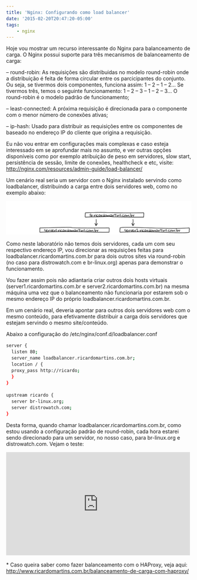```yaml
---
title: 'Nginx: Configurando como load balancer'
date: '2015-02-20T20:47:20-05:00'
tags:
    - nginx
---
```


Hoje vou mostrar um recurso interessante do Nginx para balanceamento de carga. O Nginx possui suporte para três mecanismos de balanceamento de carga:

– round-robin: As requisições são distribuidas no modelo round-robin onde a distribuição é feita de forma circular entre os parcicipantes do conjunto. Ou seja, se tivermos dois componentes, funciona assim: 1 – 2 – 1 – 2… Se tivermos três, temos o seguinte funcionamento: 1 – 2 – 3 – 1 – 2 – 3… O round-robin é o modelo padrão de funcionamento;

– least-connected: A próxima requisição é direcionada para o componente com o menor número de conexões ativas;

– ip-hash: Usado para distribuir as requisições entre os componentes de baseado no endereço IP do cliente que origina a requisição.

Eu não vou entrar em configurações mais complexas e caso esteja interessado em se aprofundar mais no assunto, e ver outras opções disponíveis como por exemplo atribuição de peso em servidores, slow start, persistência de sessão, limite de conexões, healthcheck e etc, visite: <http://nginx.com/resources/admin-guide/load-balancer/>

Um cenário real seria um servidor com o Nginx instalado servindo como loadbalancer, distribuindo a carga entre dois servidores web, como no exemplo abaixo:

[![lb](/wp-content/uploads/2015/02/lb.png)](/wp-content/uploads/2015/02/lb.png)

Como neste laboratório não temos dois servidores, cada um com seu respectivo endereço IP, vou direcionar as requisições feitas para loadbalancer.ricardomartins.com.br para dois outros sites via round-robin (no caso para distrowatch.com e br-linux.org) apenas para demonstrar o funcionamento.

Vou fazer assim pois não adiantaria criar outros dois hosts virtuais (server1.ricardomartins.com.br e server2.ricardomartins.com.br) na mesma máquina uma vez que o balanceamento não funcionaria por estarem sob o mesmo endereço IP do próprio loadbalancer.ricardomartins.com.br.

Em um cenário real, deveria apontar para outros dois servidores web com o mesmo conteúdo, para efetivamente distribuir a carga dois servidores que estejam servindo o mesmo site/conteúdo.

Abaixo a configuração do /etc/nginx/conf.d/loadbalancer.conf

```bash
server {  
  listen 80;  
  server_name loadbalancer.ricardomartins.com.br;  
  location / {  
  proxy_pass http://ricardo;  
  }   
}

upstream ricardo {  
  server br-linux.org;  
  server distrowatch.com;  
}  
```

Desta forma, quando chamar loadbalancer.ricardomartins.com.br, como estou usando a configuração padrão de round-robin, cada hora estarei sendo direcionado para um servidor, no nosso caso, para br-linux.org e distrowatch.com. Vejam o teste:

<iframe allow="autoplay; encrypted-media" allowfullscreen="" frameborder="0" height="281" loading="lazy" src="https://www.youtube.com/embed/uEyYDRWuWSg?feature=oembed" width="500"></iframe>

\* Caso queira saber como fazer balanceamento com o HAProxy, veja aqui: <http://www.ricardomartins.com.br/balanceamento-de-carga-com-haproxy/>
